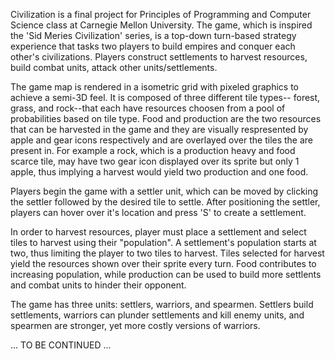 Civilization is a final project for Principles of Programming and Computer Science class at Carnegie Mellon University. The game, 
which is inspired the 'Sid Meries Civilization' series, is a top-down turn-based strategy experience that tasks two players to build empires
and conquer each other's civilizations. Players construct settlements to harvest resources, build combat units, attack other units/settlements.

The game map is rendered in a isometric grid with pixeled graphics to achieve a semi-3D feel. It is composed of three different tile types--
forest, grass, and rock--that each have resources choosen from a pool of probabilities based on tile type. Food and production are the two
resources that can be harvested in the game and they are visually respresented by apple and gear icons respectively and are
overlayed over the tiles the are present in. For example a rock, which is a production heavy and food scarce tile, may have two gear icon 
displayed over its sprite but only 1 apple, thus implying a harvest would yield two production and one food.

Players begin the game with a settler unit, which can be moved by clicking the settler followed by the desired tile to settle. After 
positioning the settler, players can hover over it's location and press 'S' to create a settlement. 

In order to harvest resources, player must place a settlement and select tiles to harvest using their "population". A settlement's population
starts at two, thus limiting the player to two tiles to harvest. Tiles selected for harvest yield the resources shown over their sprite
every turn. Food contributes to increasing population, while production can be used to build more settlents and combat units to hinder
their opponent.

The game has three units: settlers, warriors, and spearmen. Settlers build settlements, warriors can plunder settlements and kill enemy units,
and spearmen are stronger, yet more costly versions of warriors.

...
TO BE CONTINUED
...

